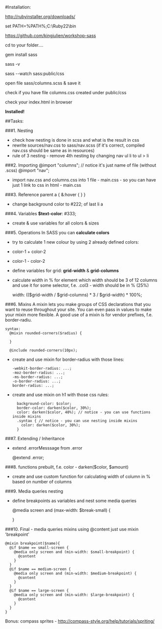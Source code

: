 #Installation:

http://rubyinstaller.org/downloads/

set PATH=%PATH%;C:\Ruby22\bin

https://github.com/kingjulien/workshop-sass

cd to your folder....

gem install sass

sass -v

sass --watch sass:public/css

open file sass/columns.scss & save it

check if you have file columns.css created under public/css

check your index.html in browser

**Installed!**

##Tasks:

###1. Nesting
- check how nesting is done in scss and what is the result in css
- rewrite sources/nav.css to sass/nav.scss
  (if it's correct, compiled nav.css should be same as in resources)
- rule of 3 nesting - remove 4th nesting by changing nav ul li to ul > li

###2. Importing
    @import "columns"; // notice it's just name of file (without .scss)
    @import "nav";

- import nav.css and columns.css into 1 file - main.css - so you can have just 1 link to css in html - main.css

###3. Reference parent
    a {
        &:hover {
        }
    }

- change background color to #222; of last li a

###4. Variables
**$text-color**: #333;
- create & use variables for all colors & sizes
   
###5. Operations
In SASS you can **calculate colors**
- try to calculate 1 new colour by using 2 already defined colors: 
- color-1 + color-2
- color-1 - color-2

- define variables for grid: **grid-width** & **grid-columns**
- calculate width in % for element which width should be 3 of 12 columns and use it for some selector, f.e. .col3 - width should be in % (25%)

    width: (($grid-width / $grid-columns) * 3 / $grid-width) * 100%;

###6. Mixins
    A mixin lets you make groups of CSS declarations that you want to reuse throughout your site. You can even pass in values to make your mixin more flexible. A good use of a mixin is for vendor prefixes, f.e. border-radiu.
    
    syntax:
      @mixin rounded-corners($radius) {

      }

      @include rounded-corners(10px);
    
- create and use mixin for border-radius with those lines:

      -webkit-border-radius: ...;
      -moz-border-radius: ...;
      -ms-border-radius: ...;
      -o-border-radius: ...;
      border-radius: ...;
- create and use mixin on h1 with those css rules:

        background-color: $color;
        border-color: darken($color, 30%);
        color: darken($color, 40%); // notice - you can use functions inside mixins
        .syntax { // notice - you can use nesting inside mixins
          color: darken($color, 30%);
        }

###7. Extending / Inheritance
- extend .errorMesssage from .error
    
    @extend .error;

###8. functions
    prebuilt, f.e. color - darken($color, $amount)

- create and use custom function for calculating width of column in % based on number of columns
    
###9. Media queries nesting
- define breakpoints as variables and nest some media queries

    @media screen and (max-width: $break-small) {
    
    }

###10. Final - media queries mixins using @content
    just use mixin 'breakpoint'

    @mixin breakpoint($name){
      @if $name == small-screen {
        @media only screen and (min-width: $small-breakpoint) {
          @content
        }
      }
      @if $name == medium-screen {
        @media only screen and (min-width: $medium-breakpoint) {
          @content
        }
      }
      @if $name == large-screen {
        @media only screen and (min-width: $large-breakpoint) {
          @content
        }
      }
    }


Bonus:
compass
sprites - http://compass-style.org/help/tutorials/spriting/
